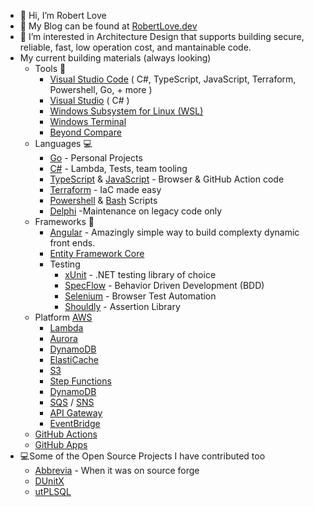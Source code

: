 - 👋 Hi, I’m Robert Love  
- 📰 My Blog can be found at [RobertLove.dev](https://robertlove.dev)
- 👀 I’m interested in Architecture Design that supports building secure, reliable, fast, low operation cost, and mantainable code.
- My current building materials (always looking)
  - Tools 🔨
    - [Visual Studio Code](https://code.visualstudio.com/) ( C#, TypeScript, JavaScript, Terraform, Powershell, Go, + more )
    - [Visual Studio](https://visualstudio.microsoft.com/) ( C# )
    - [Windows Subsystem for Linux (WSL)](https://docs.microsoft.com/en-us/windows/wsl/install-win10)
    - [Windows Terminal](https://github.com/microsoft/terminal)
    - [Beyond Compare](https://www.scootersoftware.com/)
  - Languages 💻
    - [Go](https://go.dev/) - Personal Projects
    - [C#](https://docs.microsoft.com/en-us/dotnet/csharp/) - Lambda, Tests, team tooling
    - [TypeScript](https://www.typescriptlang.org/) & [JavaScript](https://developer.mozilla.org/en-US/docs/Web/JavaScript) - Browser & GitHub Action code
    - [Terraform](https://www.terraform.io/)  - IaC made easy
    - [Powershell](https://docs.microsoft.com/en-us/powershell/) & [Bash](https://en.wikipedia.org/wiki/Bash_(Unix_shell)) Scripts
    - [Delphi](https://www.embarcadero.com/products/delphi) -Maintenance on legacy code only
  - Frameworks 📐
    - [Angular](https://angular.io/) - Amazingly simple way to build complexty dynamic front ends.
    - [Entity Framework Core](https://docs.microsoft.com/en-us/ef/core/) 
    - Testing
      - [xUnit](https://xunit.net/) - .NET testing library of choice
      - [SpecFlow](https://specflow.org/) - Behavior Driven Development (BDD)
      - [Selenium](https://www.selenium.dev/) - Browser Test Automation
      - [Shouldly](https://github.com/shouldly/shouldly) - Assertion Library
   - Platform [AWS](https://aws.amazon.com/)
       - [Lambda](https://aws.amazon.com/lambda/)
       - [Aurora](https://aws.amazon.com/rds/aurora/)
       - [DynamoDB](https://aws.amazon.com/dynamodb)     
       - [ElastiCache](https://aws.amazon.com/elasticache)
       - [S3](https://aws.amazon.com/s3/)
       - [Step Functions](https://aws.amazon.com/step-functions/)
       - [DynamoDB](https://aws.amazon.com/dynamodb)
       - [SQS](https://aws.amazon.com/sqs/) / [SNS](https://aws.amazon.com/sns/)
       - [API Gateway](https://aws.amazon.com/api-gateway/)
       - [EventBridge](https://aws.amazon.com/eventbridge)
    - [GitHub Actions](https://docs.github.com/en/actions) 
    - [GitHub Apps](https://docs.github.com/en/developers/apps) 
- 💻Some of the Open Source Projects I have contributed too
   - [Abbrevia](https://github.com/TurboPack/Abbrevia) - When it was on source forge
   - [DUnitX](https://github.com/VSoftTechnologies/DUnitX)
   - [utPLSQL](https://github.com/utPLSQL/utPLSQL)
   



